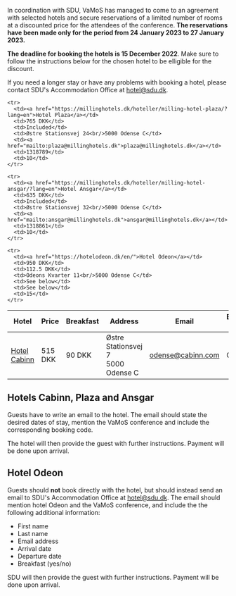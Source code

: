 In coordination with SDU, VaMoS has managed to come to an agreement with
selected hotels and secure reservations of a limited number of rooms at a
discounted price for the attendees of the conference. **The reservations have
been made only for the period from 24 January 2023 to 27 January 2023.**

**The deadline for booking the hotels is 15 December 2022**. Make sure to follow
the instructions below for the chosen hotel to be elligible for the discount.

If you need a longer stay or have any problems with booking a hotel, please
contact SDU's Accommodation Office at [hotel@sdu.dk](mailto:hotel@sdu.dk).

<table class="table">
  <thead>
    <tr>
      <th><strong>Hotel</strong></th>
      <th><strong>Price</strong></th>
      <th><strong>Breakfast</strong></th>
      <th><strong>Address</strong></th>
      <th><strong>Email</strong></th>
      <th><strong>Booking code</strong></th>
      <th><strong>Rooms</strong></th>
    </tr>
  </thead>

  <tbody>
    <tr>
      <td><a href="https://en.cabinn.com/hotel/cabinn-odense">Hotel Cabinn</a></td>
      <td>515 DKK</td>
      <td>90 DKK</td>
      <td>Østre Stationsvej 7<br/>5000 Odense C</td>
      <td><a href="mailto:odense@cabinn.com">odense@cabinn.com</a></td>
      <td>CBSHSL</td>
      <td>25</td>
    </tr>

    <tr>
      <td><a href="https://millinghotels.dk/hoteller/milling-hotel-plaza/?lang=en">Hotel Plaza</a></td>
      <td>765 DKK</td>
      <td>Included</td>
      <td>Østre Stationsvej 24<br/>5000 Odense C</td>
      <td><a href="mailto:plaza@millinghotels.dk">plaza@millinghotels.dk</a></td>
      <td>1318789</td>
      <td>10</td>
    </tr>

    <tr>
      <td><a href="https://millinghotels.dk/hoteller/milling-hotel-ansgar/?lang=en">Hotel Ansgar</a></td>
      <td>635 DKK</td>
      <td>Included</td>
      <td>Østre Stationsvej 32<br/>5000 Odense C</td>
      <td><a href="mailto:ansgar@millinghotels.dk">ansgar@millinghotels.dk</a></td>
      <td>1318861</td>
      <td>10</td>
    </tr>

    <tr>
      <td><a href="https://hotelodeon.dk/en/">Hotel Odeon</a></td>
      <td>950 DKK</td>
      <td>112.5 DKK</td>
      <td>Odeons Kvarter 11<br/>5000 Odense C</td>
      <td>See below</td>
      <td>See below</td>
      <td>15</td>
    </tr>
  </tbody>
</table>

## Hotels Cabinn, Plaza and Ansgar

Guests have to write an email to the hotel. The email should state the desired
dates of stay, mention the VaMoS conference and include the corresponding
booking code.

The hotel will then provide the guest with further instructions. Payment will be
done upon arrival.

## Hotel Odeon

Guests should **not** book directly with the hotel, but should instead send an
email to SDU's Accommodation Office at [hotel@sdu.dk](mailto:hotel@sdu.dk). The
email should mention hotel Odeon and the VaMoS conference, and include the the
following additional information:

- First name
- Last name
- Email address
- Arrival date
- Departure date
- Breakfast (yes/no)

SDU will then provide the guest with further instructions. Payment will be done
upon arrival.
